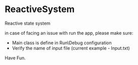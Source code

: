# ReactiveSystem
Reactive state system


in case of facing an issue with run the app, please make sure:
- Main class is define in Run\Debug configuration 
- Verify the name of input file (current example - Input.txt)


Have Fun.
